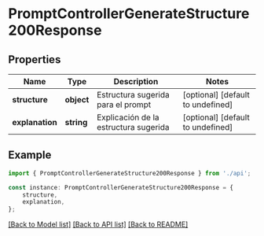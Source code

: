 # PromptControllerGenerateStructure200Response


## Properties

Name | Type | Description | Notes
------------ | ------------- | ------------- | -------------
**structure** | **object** | Estructura sugerida para el prompt | [optional] [default to undefined]
**explanation** | **string** | Explicación de la estructura sugerida | [optional] [default to undefined]

## Example

```typescript
import { PromptControllerGenerateStructure200Response } from './api';

const instance: PromptControllerGenerateStructure200Response = {
    structure,
    explanation,
};
```

[[Back to Model list]](../README.md#documentation-for-models) [[Back to API list]](../README.md#documentation-for-api-endpoints) [[Back to README]](../README.md)
